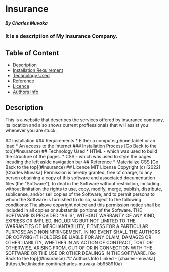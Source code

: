 # Insurance
 ##### By Charles Muvaka
 ### It is a description of My Insurance Company.
 ## Table of Content
 + [Description](#description)
 + [Installation Requirement](#Installation)
 + [Technology Used](#technology-used)
 + [Reference](#reference)
 + [Licence](#licence)
 + [Authors Info](#author-Info)
 ## Description
 <p>This is  a website that describes the services offered by insurance company, its location and also shows current proffessionals that will assist you whenever you are stuck.</p>
 ## Installation
 ### Requirements
 * Either a computer,phone,tablet or an Ipad
 * An access to the Internet
 ### Installation Process
 [Go Back to the top](#Insurance)
 ## Technology Used
 * HTML - which was used to build the structure of the pages.
 * CSS - which was used to style the pages incuding the left aside navigation bar
 ## Reference
 * Materialize CSS
 [Go Back to the top](#Insurance)
 ## Licence
 MIT License
 Copyright (c) [2022] [Charles Muvaka]
 Permission is hereby granted, free of charge, to any person obtaining a copy
 of this software and associated documentation files (the "Software"), to deal
 in the Software without restriction, including without limitation the rights
 to use, copy, modify, merge, publish, distribute, sublicense, and/or sell
 copies of the Software, and to permit persons to whom the Software is
 furnished to do so, subject to the following conditions:
 The above copyright notice and this permission notice shall be included in all
 copies or substantial portions of the Software.
 THE SOFTWARE IS PROVIDED "AS IS", WITHOUT WARRANTY OF ANY KIND, EXPRESS OR
 IMPLIED, INCLUDING BUT NOT LIMITED TO THE WARRANTIES OF MERCHANTABILITY,
 FITNESS FOR A PARTICULAR PURPOSE AND NONINFRINGEMENT. IN NO EVENT SHALL THE
 AUTHORS OR COPYRIGHT HOLDERS BE LIABLE FOR ANY CLAIM, DAMAGES OR OTHER
 LIABILITY, WHETHER IN AN ACTION OF CONTRACT, TORT OR OTHERWISE, ARISING FROM,
 OUT OF OR IN CONNECTION WITH THE SOFTWARE OR THE USE OR OTHER DEALINGS IN THE
 SOFTWARE.
 [Go Back to the top](#Insurance)
 ## Authors Info
 Linked - [charles-muvaka](https://ke.linkedin.com/in/charles-muvaka-bb958910a)